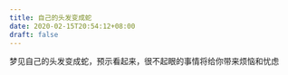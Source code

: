 ```yaml
---
title: 自己的头发变成蛇
date: 2020-02-15T20:54:12+08:00
draft: false
---
```


梦见自己的头发变成蛇，预示看起来，很不起眼的事情将给你带来烦恼和忧虑
